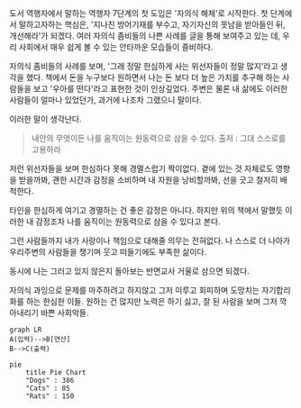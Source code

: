도서 역행자에서 말하는 역행자 7단계의 첫 도입은 '자의식 해체'로 시작한다.
첫 단계에서 말하고자하는 핵심은, '지나친 방어기재를 부수고, 자기자신의 못남을 받아들인 뒤, 개선해라'가 되겠다.
여러 자의식 좀비들의 나쁜 사례를 글을 통해 보여주고 있는 데, 우리 사회에서 매우 쉽게 볼 수 있는 안타까운 모습들이 즐비하다.

자의식 좀비들의 사례를 보며, '그래 정말 한심하게 사는 위선자들이 정말 많지'라고 생각을 했다.
책에서 돈을 누구보다 원하면서 나는 돈 보다 더 높은 가치를 추구해 하는 사람들을 보고 '우아를 떤다'라고 표현한 것이 인상깊었다. 주변은 물론 내 삶에도 이러한 사람들이 얼마나 있었던가, 과거에 나조차 그랬으니 말이다.

이러한 말이 생각난다.

> 내안의 무엇이든 나를 움직이는 원동력으로 삼을 수 있다.
> 출저 : 그대 스스로를 고용하라

저런 위선자들을 보며 한심하다 못해 경멸스럽기 짝이없다. 곁에 있는 것 자체로도 영향을 받을까봐, 괜한 시간과 감정을 소비하며 내 자원을 낭비할까봐, 선을 긋고 철저히 배척한다.

타인을 한심하게 여기고 경멸하는 건 좋은 감정은 아니다.
하지만 위의 책에서 말했듯 이러한 내 감정조차 나를 움직이는 원동력으로 삼을 수 있다고 본다.

그런 사람들까지 내가 사랑이나 책임으로 대해줄 의무는 전혀없다. 나 스스로 더 나아가 우리주변의 사람들을 챙기며 웃고 떠들기에도 부족한 삶이다.

동시에 나는 그러고 있지 않은지 돌아보는 반면교사 거울로 삼으면 되겠다.

자의식 과잉으로 문제를 마주하려고 하지않고 그저 미루고 회피하며 도망치는 자기합리화를 하는 한심한 이들. 원하는 건 많지만 노력은 하기 싫고, 잘 된 사람을 보며 그저 깍아내리기 바쁜 사회악들.

```mermaid
graph LR
A(입력)-->B[연산]
B-->C(출력)
```

```mermaid
pie
    title Pie Chart
    "Dogs" : 386
    "Cats" : 85
    "Rats" : 150
```
